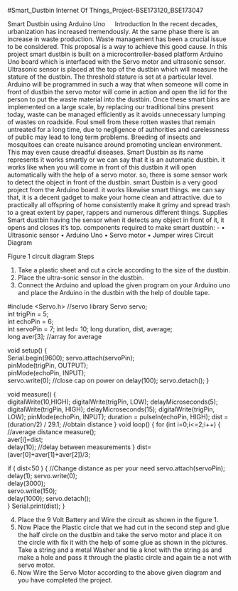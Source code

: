 #Smart_Dustbin Internet Of Things_Project-BSE173120_BSE173047


Smart Dustbin using Arduino Uno
 
Introduction
In the recent decades, urbanization has increased tremendously. At the same phase there is an increase in waste production. Waste management has been a crucial issue to be considered. This   proposal is a way to achieve this good cause. In this project smart dustbin is built on a microcontroller-based platform Arduino Uno board which is interfaced with the Servo motor and ultrasonic sensor. Ultrasonic sensor is placed at the top of the dustbin which will measure the stature of the dustbin. The threshold stature is set at a particular level. Arduino will be programmed in such a way that when someone will come in front of dustbin the servo motor will come in action and open the lid for the person to put the waste material into the dustbin. Once these smart bins are implemented on a large scale, by replacing our traditional bins present today, waste can be managed efficiently as it avoids unnecessary lumping of wastes on roadside. Foul smell from these rotten wastes that remain untreated for a long time, due to negligence of authorities and carelessness of public may lead to long term problems. Breeding of insects and mosquitoes can create nuisance around promoting unclean environment. This may even cause dreadful diseases. Smart Dustbin as its name represents it works smartly or we can say that it is an automatic dustbin. it works like when you will come in front of this dustbin it will open automatically with the help of a servo motor. so, there is some sensor work to detect the object in front of the dustbin. smart Dustbin is a very good project from the Arduino board. it works likewise smart things. we can say that, it is a decent gadget to make your home clean and attractive. due to practically all offspring of home consistently make it grimy and spread trash to a great extent by paper, rappers and numerous different things.
Supplies
Smart dustbin having the sensor when it detects any object in front of it, it opens and closes it’s top. components required to make smart dustbin: -
•	Ultrasonic sensor
•	Arduino Uno
•	Servo motor
•	Jumper wires
Circuit Diagram 

 
Figure 1 circuit diagram
Steps
1.	Take a plastic sheet and cut a circle according to the size of the dustbin.
2.	Place the ultra-sonic sensor in the dustbin.
3.	Connect the Arduino and upload the given program on your Arduino uno and place the Arduino in the dustbin with the help of double tape.

#include <Servo.h>   //servo library
Servo servo;     
int trigPin = 5;    
int echoPin = 6;   
int servoPin = 7;
int led= 10;
long duration, dist, average;   
long aver[3];   //array for average


void setup() {       
    Serial.begin(9600);
    servo.attach(servoPin);  
    pinMode(trigPin, OUTPUT);  
    pinMode(echoPin, INPUT);  
    servo.write(0);         //close cap on power on
    delay(100);
    servo.detach(); 
} 

void measure() {  
 digitalWrite(10,HIGH);
digitalWrite(trigPin, LOW);
delayMicroseconds(5);
digitalWrite(trigPin, HIGH);
delayMicroseconds(15);
digitalWrite(trigPin, LOW);
pinMode(echoPin, INPUT);
duration = pulseIn(echoPin, HIGH);
dist = (duration/2) / 29.1;    //obtain distance
}
void loop() { 
  for (int i=0;i<=2;i++) {   //average distance
    measure();               
   aver[i]=dist;            
    delay(10);              //delay between measurements
  }
 dist=(aver[0]+aver[1]+aver[2])/3;    

if ( dist<50 ) {
//Change distance as per your need
 servo.attach(servoPin);
  delay(1);
 servo.write(0);  
 delay(3000);       
 servo.write(150);    
 delay(1000);
 servo.detach();      
}
Serial.print(dist);
}


4.	Place the 9 Volt Battery and Wire the circuit as shown in the figure 1.
5.	Now Place the Plastic circle that we had cut in the second step and glue the half circle on the dustbin and take the servo motor and place it on the circle with fix it with the help of some glue as shown in the pictures. Take a string and a metal Washer and tie a knot with the string as and make a hole and pass it through the plastic circle and again tie a not with servo motor.
6.	Now Wire the Servo Motor according to the above given diagram and you have completed the project.
